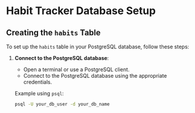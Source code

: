 # Habit Tracker Database Setup

## Creating the `habits` Table

To set up the `habits` table in your PostgreSQL database, follow these steps:

1. **Connect to the PostgreSQL database**:
   - Open a terminal or use a PostgreSQL client.
   - Connect to the PostgreSQL database using the appropriate credentials.

   Example using `psql`:
   ```sh
   psql -U your_db_user -d your_db_name